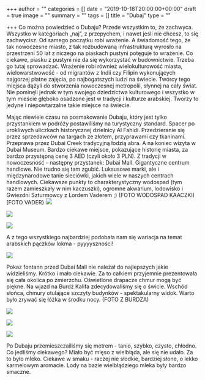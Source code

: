 +++
author = ""
categories = []
date = "2019-10-18T20:00:00+00:00"
draft = true
image = ""
summary = ""
tags = []
title = "Dubaj"
type = ""

+++
Co można powiedzieć o Dubaju? Przede wszystkim to, że zachwyca. Wszystko w kategoriach „naj”, z przepychem, i nawet jeśli nie chcesz, to się zachwycisz. Od samego początku robi wrażenie. A świadomość tego, że tak nowoczesne miasto, z tak rozbudowaną infrastrukturą wyrosło na przestrzeni 50 lat z niczego na piaskach pustyni potęguje to wrażenie. Co ciekawe, piasku z pustyni nie da się wykorzystać w budownictwie. Trzeba go tutaj sprowadzać. Wrażenie robi również wielokulturowość miasta, wielowarstwowość - od migrantów z Indii czy Filipin wykonujących najgorzej płatne zajęcia, po najbogatszych ludzi na świecie. Twórcy tego miejsca dążyli do stworzenia nowoczesnej metropolii, słynnej na cały świat. Nie pominęli jednak w tym swojego dziedzictwa kulturowego i wszystko w tym mieście głęboko osadzone jest w tradycji i kulturze arabskiej. Tworzy to jedyne i niepowtarzalne takie miejsce na świecie.

Mając niewiele czasu na posmakowanie Dubaju, który jest tylko przystankiem w podróży postawiliśmy na turystyczny standard. Spacer po urokliwych uliczkach historycznej dzielnicy Al Fahidi. Przedzieranie się przez sprzedawców na targach ze złotem, przyprawami czy tkaninami. Przeprawa przez Dubai Creek tradycyjną łodzią abra. A na koniec wizyta w Dubai Museum. Bardzo ciekawe miejsce, pokazujące historię miasta, za bardzo przystępną cenę 3 AED (czyli około 3 PLN). Z tradycji w nowoczesność - następny przystanek: Dubai Mall. Gigantyczne centrum handlowe. Nie trudno się tam zgubić. Luksusowe marki, ale i międzynarodowe tanie sieciówki, jakich wiele w naszych centrach handlowych. Ciekawsze punkty to charakterystyczny wodospad (tym razem zamieszkały w nim kaczuszki), ogromne akwarium, lodowisko i Gwiezdni Szturmowcy z Lordem Vaderem ;) (FOTO WODOSPAD KAACZKI) \[FOTO VADER}
![](/uploads/11AEA81B-CE9D-456F-BF4F-BF7A9F52C5BE.jpeg)

![](/uploads/CPR_0671.jpg)

![](/uploads/CPR_0608.jpg)

A z tego wszystkiego najbardziej podobała nam się wariacja na temat arabskich pączków lokma - pyyyyszności! 

![](/uploads/CPR_0609_2.jpg)

Pokaz fontann przed Dubai Mall nie należał do najlepszych jakie widzieliśmy. Krótko i mało ciekawie. Za to całkiem przyjemnie prezentowała się cała okolica po zmierzchu. Oświetlone drapacze chmur mogą być piękne. Na wjazd na Burdż Kalifa zdecydowaliśmy się o świcie. Wschód słońca, chmury otulające szczyty budynków -  spektakularny widok. Warto było zrywać się łóżka w środku nocy. (FOTO Z BURDZA) 

![](/uploads/burj_wschod.jpg)

![](/uploads/burj_budyni.jpg)

![](/uploads/burj_wioska.jpg)

Po Dubaju przemieszczailiśmy się metrem - tanio, szybko, czysto, chłodno. Co jedliśmy ciekawego? Miało być mięso z wielbłąda, ale się nie udało. Za to było mleko. Ciekawe w smaku - raczej nie słodkie, bardziej słone, o lekko karmelowym aromacie. Lody na bazie wielbłądziego mleka były bardzo smaczne.